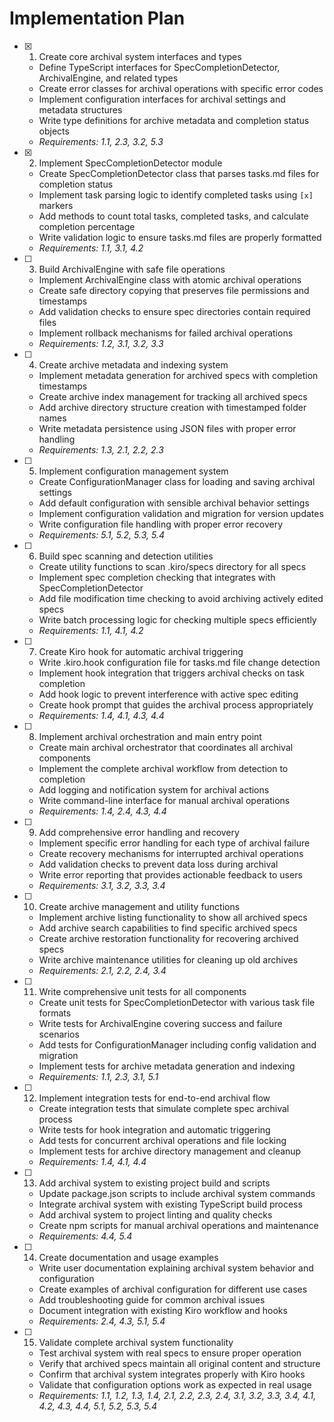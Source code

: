 # Implementation Plan

- [x] 1. Create core archival system interfaces and types
  - Define TypeScript interfaces for SpecCompletionDetector, ArchivalEngine, and related types
  - Create error classes for archival operations with specific error codes
  - Implement configuration interfaces for archival settings and metadata structures
  - Write type definitions for archive metadata and completion status objects
  - _Requirements: 1.1, 2.3, 3.2, 5.3_

- [x] 2. Implement SpecCompletionDetector module
  - Create SpecCompletionDetector class that parses tasks.md files for completion status
  - Implement task parsing logic to identify completed tasks using `[x]` markers
  - Add methods to count total tasks, completed tasks, and calculate completion percentage
  - Write validation logic to ensure tasks.md files are properly formatted
  - _Requirements: 1.1, 3.1, 4.2_

- [ ] 3. Build ArchivalEngine with safe file operations
  - Implement ArchivalEngine class with atomic archival operations
  - Create safe directory copying that preserves file permissions and timestamps
  - Add validation checks to ensure spec directories contain required files
  - Implement rollback mechanisms for failed archival operations
  - _Requirements: 1.2, 3.1, 3.2, 3.3_

- [ ] 4. Create archive metadata and indexing system
  - Implement metadata generation for archived specs with completion timestamps
  - Create archive index management for tracking all archived specs
  - Add archive directory structure creation with timestamped folder names
  - Write metadata persistence using JSON files with proper error handling
  - _Requirements: 1.3, 2.1, 2.2, 2.3_

- [ ] 5. Implement configuration management system
  - Create ConfigurationManager class for loading and saving archival settings
  - Add default configuration with sensible archival behavior settings
  - Implement configuration validation and migration for version updates
  - Write configuration file handling with proper error recovery
  - _Requirements: 5.1, 5.2, 5.3, 5.4_

- [ ] 6. Build spec scanning and detection utilities
  - Create utility functions to scan .kiro/specs directory for all specs
  - Implement spec completion checking that integrates with SpecCompletionDetector
  - Add file modification time checking to avoid archiving actively edited specs
  - Write batch processing logic for checking multiple specs efficiently
  - _Requirements: 1.1, 4.1, 4.2_

- [ ] 7. Create Kiro hook for automatic archival triggering
  - Write .kiro.hook configuration file for tasks.md file change detection
  - Implement hook integration that triggers archival checks on task completion
  - Add hook logic to prevent interference with active spec editing
  - Create hook prompt that guides the archival process appropriately
  - _Requirements: 1.4, 4.1, 4.3, 4.4_

- [ ] 8. Implement archival orchestration and main entry point
  - Create main archival orchestrator that coordinates all archival components
  - Implement the complete archival workflow from detection to completion
  - Add logging and notification system for archival actions
  - Write command-line interface for manual archival operations
  - _Requirements: 1.4, 2.4, 4.3, 4.4_

- [ ] 9. Add comprehensive error handling and recovery
  - Implement specific error handling for each type of archival failure
  - Create recovery mechanisms for interrupted archival operations
  - Add validation checks to prevent data loss during archival
  - Write error reporting that provides actionable feedback to users
  - _Requirements: 3.1, 3.2, 3.3, 3.4_

- [ ] 10. Create archive management and utility functions
  - Implement archive listing functionality to show all archived specs
  - Add archive search capabilities to find specific archived specs
  - Create archive restoration functionality for recovering archived specs
  - Write archive maintenance utilities for cleaning up old archives
  - _Requirements: 2.1, 2.2, 2.4, 3.4_

- [ ] 11. Write comprehensive unit tests for all components
  - Create unit tests for SpecCompletionDetector with various task file formats
  - Write tests for ArchivalEngine covering success and failure scenarios
  - Add tests for ConfigurationManager including config validation and migration
  - Implement tests for archive metadata generation and indexing
  - _Requirements: 1.1, 2.3, 3.1, 5.1_

- [ ] 12. Implement integration tests for end-to-end archival flow
  - Create integration tests that simulate complete spec archival process
  - Write tests for hook integration and automatic triggering
  - Add tests for concurrent archival operations and file locking
  - Implement tests for archive directory management and cleanup
  - _Requirements: 1.4, 4.1, 4.4_

- [ ] 13. Add archival system to existing project build and scripts
  - Update package.json scripts to include archival system commands
  - Integrate archival system with existing TypeScript build process
  - Add archival system to project linting and quality checks
  - Create npm scripts for manual archival operations and maintenance
  - _Requirements: 4.4, 5.4_

- [ ] 14. Create documentation and usage examples
  - Write user documentation explaining archival system behavior and configuration
  - Create examples of archival configuration for different use cases
  - Add troubleshooting guide for common archival issues
  - Document integration with existing Kiro workflow and hooks
  - _Requirements: 2.4, 4.3, 5.1, 5.4_

- [ ] 15. Validate complete archival system functionality
  - Test archival system with real specs to ensure proper operation
  - Verify that archived specs maintain all original content and structure
  - Confirm that archival system integrates properly with Kiro hooks
  - Validate that configuration options work as expected in real usage
  - _Requirements: 1.1, 1.2, 1.3, 1.4, 2.1, 2.2, 2.3, 2.4, 3.1, 3.2, 3.3, 3.4, 4.1, 4.2, 4.3, 4.4, 5.1, 5.2, 5.3, 5.4_